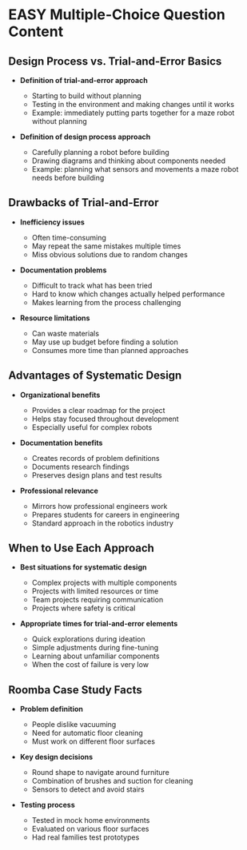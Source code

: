 # EASY Multiple-Choice Question Content

## Design Process vs. Trial-and-Error Basics

- **Definition of trial-and-error approach**
  - Starting to build without planning
  - Testing in the environment and making changes until it works
  - Example: immediately putting parts together for a maze robot without planning

- **Definition of design process approach**
  - Carefully planning a robot before building
  - Drawing diagrams and thinking about components needed
  - Example: planning what sensors and movements a maze robot needs before building

## Drawbacks of Trial-and-Error

- **Inefficiency issues**
  - Often time-consuming
  - May repeat the same mistakes multiple times
  - Miss obvious solutions due to random changes

- **Documentation problems**
  - Difficult to track what has been tried
  - Hard to know which changes actually helped performance
  - Makes learning from the process challenging

- **Resource limitations**
  - Can waste materials
  - May use up budget before finding a solution
  - Consumes more time than planned approaches

## Advantages of Systematic Design

- **Organizational benefits**
  - Provides a clear roadmap for the project
  - Helps stay focused throughout development
  - Especially useful for complex robots

- **Documentation benefits**
  - Creates records of problem definitions
  - Documents research findings
  - Preserves design plans and test results

- **Professional relevance**
  - Mirrors how professional engineers work
  - Prepares students for careers in engineering
  - Standard approach in the robotics industry

## When to Use Each Approach

- **Best situations for systematic design**
  - Complex projects with multiple components
  - Projects with limited resources or time
  - Team projects requiring communication
  - Projects where safety is critical

- **Appropriate times for trial-and-error elements**
  - Quick explorations during ideation
  - Simple adjustments during fine-tuning
  - Learning about unfamiliar components
  - When the cost of failure is very low

## Roomba Case Study Facts

- **Problem definition**
  - People dislike vacuuming
  - Need for automatic floor cleaning
  - Must work on different floor surfaces

- **Key design decisions**
  - Round shape to navigate around furniture
  - Combination of brushes and suction for cleaning
  - Sensors to detect and avoid stairs

- **Testing process**
  - Tested in mock home environments
  - Evaluated on various floor surfaces
  - Had real families test prototypes